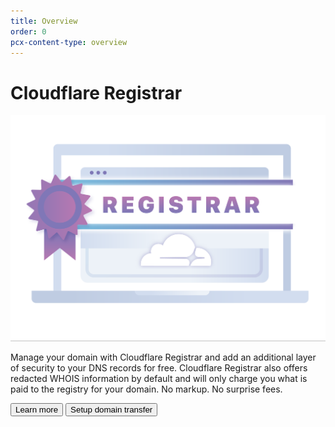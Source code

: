 ```yaml
---
title: Overview
order: 0
pcx-content-type: overview
---
```


# Cloudflare Registrar

![Registrar Logo](./static/registrar-color-logo.png)

Manage your domain with Cloudflare Registrar and add an additional layer of security to your DNS records for free. Cloudflare Registrar also offers redacted WHOIS information by default and will only charge you what is paid to the registry for your domain. No markup. No surprise fees.

<ButtonGroup>
  <Button type="primary" href="/why-choose-cloudflare">
    Learn more
  </Button>
  <Button type="secondary" href="/get-started/transfer-domain-to-cloudflare">
    Setup domain transfer
  </Button>
</ButtonGroup>
